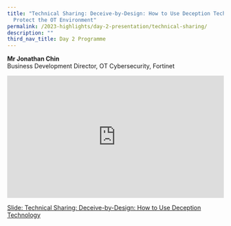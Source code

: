 ```yaml
---
title: "Technical Sharing: Deceive-by-Design: How to Use Deception Technology to
  Protect the OT Environment"
permalink: /2023-highlights/day-2-presentation/technical-sharing/
description: ""
third_nav_title: Day 2 Programme
---
```

<b>Mr Jonathan Chin</b><br>Business Development Director, OT Cybersecurity, Fortinet

<div class="video-container">
<iframe width="853" height="315" src="https://www.youtube.com/embed/cTw6N5iCItE?si=sTiuvjXy1aeKsoWi" frameborder="0" allow="accelerometer; autoplay; encrypted-media; gyroscope; picture-in-picture" allowfullscreen=""></iframe></div>

[Slide: Technical Sharing: Deceive-by-Design: How to Use Deception Technology](/files/otcep%202023%20material/05%20deceive-by-design.pdf)






<style type="text/css"> 
	    .video-container {
      position: relative;
      padding-bottom: 56.25%; /* 16:9 */
      height: 0;
    }
    .video-container iframe {
      position: absolute;
      top: 0;
      left: 0;
      width: 100%;
      height: 100%;
    }
	</style>